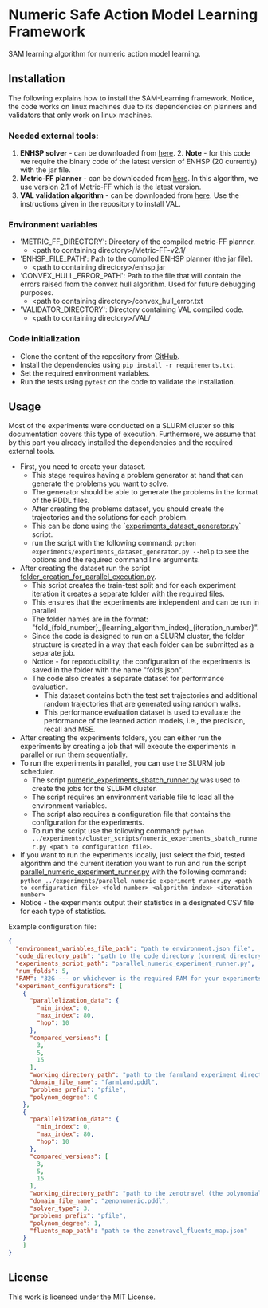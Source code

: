 
# Numeric Safe Action Model Learning Framework
SAM learning algorithm for numeric action model learning.

## Installation

The following explains how to install the SAM-Learning framework.
Notice, the code works on linux machines due to its dependencies on planners and validators that only work on linux machines.

### Needed external tools:
1. **ENHSP solver** - can be downloaded from [here](https://sites.google.com/view/enhsp/). 
   2.  **Note** - for this code we require the binary code of the latest version of ENHSP (20 currently) with the jar file. 
2. **Metric-FF planner** - can be downloaded from [here](https://fai.cs.uni-saarland.de/hoffmann/metric-ff.html). In this algorithm, we use version 2.1 of Metric-FF which is the latest version.
3. **VAL validation algorithm** - can be downloaded from [here](https://github.com/KCL-Planning/VAL). Use the instructions given in the repository to install VAL.


### Environment variables

* 'METRIC_FF_DIRECTORY': Directory of the compiled metric-FF planner.
  * \<path to containing directory>/Metric-FF-v2.1/
* 'ENHSP_FILE_PATH': Path to the compiled ENHSP planner (the jar file).
  * \<path to containing directory>/enhsp.jar
* 'CONVEX_HULL_ERROR_PATH': Path to the file that will contain the errors raised from the convex hull algorithm. Used for future debugging purposes.
  * \<path to containing directory>/convex_hull_error.txt
* 'VALIDATOR_DIRECTORY': Directory containing VAL compiled code.
  * \<path to containing directory>/VAL/

### Code initialization

* Clone the content of the repository from [GitHub](https://github.com/Search-BGU/numeric-sam.git).
* Install the dependencies using `pip install -r requirements.txt`.
* Set the required environment variables.
* Run the tests using `pytest` on the code to validate the installation.

## Usage

Most of the experiments were conducted on a SLURM cluster so this documentation covers this type of execution. 
Furthermore, we assume that by this part you already installed the dependencies and the required external tools.

* First, you need to create your dataset. 
    * This stage requires having a problem generator at hand that can generate the problems you want to solve.
    * The generator should be able to generate the problems in the format of the PDDL files.
    * After creating the problems dataset, you should create the trajectories and the solutions for each problem.
    * This can be done using the \`[experiments_dataset_generator.py](../experiments/experiments_dataset_generator.py)` script.
    * run the script with the following command:
    ```python experiments/experiments_dataset_generator.py --help``` to see the options and the required command line arguments.
* After creating the dataset run the script [folder_creation_for_parallel_execution.py](../experiments/concurrent_execution/folder_creation_for_parallel_execution.py).
  * This script creates the train-test split and for each experiment iteration it creates a separate folder with the required files. 
  * This ensures that the experiments are independent and can be run in parallel.
  * The folder names are in the format: "fold_{fold_number}\_{learning_algorithm_index}_{iteration_number}".
  * Since the code is designed to run on a SLURM cluster, the folder structure is created in a way that each folder can be submitted as a separate job.
  * Notice - for reproducibility, the configuration of the experiments is saved in the folder with the name "folds.json".
  * The code also creates a separate dataset for performance evaluation.
    * This dataset contains both the test set trajectories and additional random trajectories that are generated using random walks.
    * This performance evaluation dataset is used to evaluate the performance of the learned action models, i.e., the precision, recall and MSE.
* After creating the experiments folders, you can either run the experiments by creating a job that will execute the experiments in parallel or run them sequentially.
* To run the experiments in parallel, you can use the SLURM job scheduler. 
  * The script [numeric_experiments_sbatch_runner.py](../experiments/cluster_scripts/numeric_experiments_sbatch_runner.py) was used to create the jobs for the SLURM cluster.
  * The script requires an environment variable file to load all the environment variables.
  * The script also requires a configuration file that contains the configuration for the experiments.
  * To run the script use the following command:
  ```python ../experiments/cluster_scripts/numeric_experiments_sbatch_runner.py <path to configuration file>```.
* If you want to run the experiments locally, just select the fold, tested algorithm and the current iteration you want to run and run the script [parallel_numeric_experiment_runner.py](../experiments/concurrent_execution/parallel_numeric_experiment_runner.py) with the following command:
```python ../experiments/parallel_numeric_experiment_runner.py <path to configuration file> <fold number> <algorithm index> <iteration number>```
* Notice - the experiments output their statistics in a designated CSV file for each type of statistics.

Example configuration file:
```json
{
  "environment_variables_file_path": "path to environment.json file",
  "code_directory_path": "path to the code directory (current directory)",
  "experiments_script_path": "parallel_numeric_experiment_runner.py",
  "num_folds": 5,
  "RAM": "32G --- or whichever is the required RAM for your experiments",
  "experiment_configurations": [
	{
      "parallelization_data": {
        "min_index": 0,
        "max_index": 80,
        "hop": 10
      },
      "compared_versions": [
        3,  
		5, 
        15 
      ],
      "working_directory_path": "path to the farmland experiment directory",
      "domain_file_name": "farmland.pddl",
      "problems_prefix": "pfile",
      "polynom_degree": 0
    },
	{
      "parallelization_data": {
        "min_index": 0,
        "max_index": 80,
        "hop": 10
      },
      "compared_versions": [
        3,
		5,
        15
      ],
      "working_directory_path": "path to the zenotravel (the polynomial domain) experiment directory",
      "domain_file_name": "zenonumeric.pddl",
      "solver_type": 3,
      "problems_prefix": "pfile",
      "polynom_degree": 1, 
	  "fluents_map_path": "path to the zenotravel_fluents_map.json"
    }
	]
}
```

## License

This work is licensed under the MIT License.